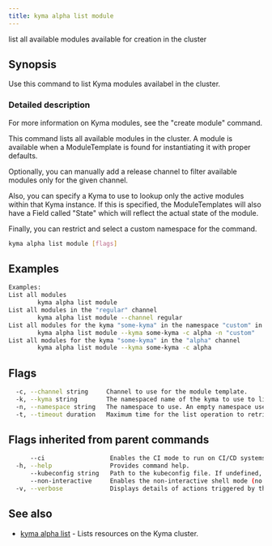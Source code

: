 ```yaml
---
title: kyma alpha list module
---
```


list all available modules available for creation in the cluster

## Synopsis

Use this command to list Kyma modules availabel in the cluster.

### Detailed description

For more information on Kyma modules, see the "create module" command.

This command lists all available modules in the cluster. 
A module is available when a ModuleTemplate is found for instantiating it with proper defaults.

Optionally, you can manually add a release channel to filter available modules only for the given channel.

Also, you can specify a Kyma to use to lookup only the active modules within that Kyma instance. If this is specified,
the ModuleTemplates will also have a Field called "State" which will reflect the actual state of the module.

Finally, you can restrict and select a custom namespace for the command.


```bash
kyma alpha list module [flags]
```

## Examples

```bash
Examples:
List all modules
		kyma alpha list module
List all modules in the "regular" channel
		kyma alpha list module --channel regular
List all modules for the kyma "some-kyma" in the namespace "custom" in the "alpha" channel
		kyma alpha list module --kyma some-kyma -c alpha -n "custom"
List all modules for the kyma "some-kyma" in the "alpha" channel
		kyma alpha list module --kyma some-kyma -c alpha

```

## Flags

```bash
  -c, --channel string     Channel to use for the module template.
  -k, --kyma string        The namespaced name of the kyma to use to list active module templates in the form 'namespace/name'.
  -n, --namespace string   The namespace to use. An empty namespace uses 'default'
  -t, --timeout duration   Maximum time for the list operation to retrieve ModuleTemplates. (default 1m0s)
```

## Flags inherited from parent commands

```bash
      --ci                  Enables the CI mode to run on CI/CD systems. It avoids any user interaction (such as no dialog prompts) and ensures that logs are formatted properly in log files (such as no spinners for CLI steps).
  -h, --help                Provides command help.
      --kubeconfig string   Path to the kubeconfig file. If undefined, Kyma CLI uses the KUBECONFIG environment variable, or falls back "/$HOME/.kube/config".
      --non-interactive     Enables the non-interactive shell mode (no colorized output, no spinner)
  -v, --verbose             Displays details of actions triggered by the command.
```

## See also

* [kyma alpha list](kyma_alpha_list.md)	 - Lists resources on the Kyma cluster.

